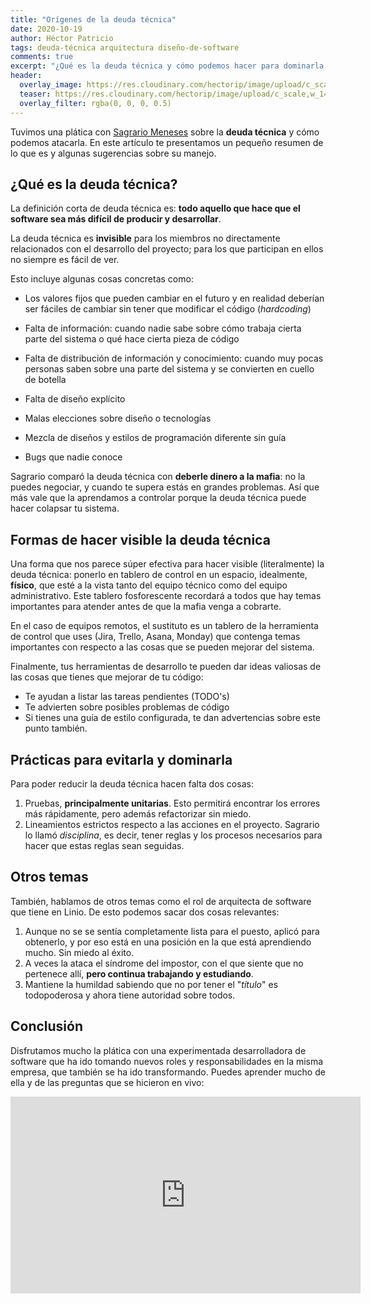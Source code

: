 ```yaml
---
title: "Orígenes de la deuda técnica"
date: 2020-10-19
author: Héctor Patricio
tags: deuda-técnica arquitectura diseño-de-software
comments: true
excerpt: "¿Qué es la deuda técnica y cómo podemos hacer para dominarla al máximo?"
header:
  overlay_image: https://res.cloudinary.com/hectorip/image/upload/c_scale,w_1400/v1585958469/17CDCA65-B853-4433-AE63-AACCFF577A3B_ufg1pl.jpg
  teaser: https://res.cloudinary.com/hectorip/image/upload/c_scale,w_1400/v1585958469/17CDCA65-B853-4433-AE63-AACCFF577A3B_ufg1pl.jpg
  overlay_filter: rgba(0, 0, 0, 0.5)
---
```


Tuvimos una plática con [Sagrario Meneses](https://twitter.com/sagmmd) sobre la **deuda técnica** y cómo podemos atacarla. En este artículo te presentamos un pequeño resumen de lo que es y algunas sugerencias sobre su manejo.

## ¿Qué es la deuda técnica?

La definición corta de deuda técnica es: **todo aquello que hace que el software sea más difícil de producir y desarrollar**.

La deuda técnica es **invisible** para los miembros no directamente relacionados con el desarrollo del proyecto; para los que participan en ellos no siempre es fácil de ver.

Esto incluye algunas cosas concretas como:

- Los valores fijos que pueden cambiar en el futuro y en realidad deberían ser fáciles de cambiar sin tener que modificar el código (_hardcoding_)

- Falta de información: cuando nadie sabe sobre cómo trabaja cierta parte del sistema o qué hace cierta pieza de código

- Falta de distribución de información y conocimiento: cuando muy pocas personas saben sobre una parte del sistema y se convierten en cuello de botella

- Falta de diseño explícito

- Malas elecciones sobre diseño o tecnologías

- Mezcla de diseños y estilos de programación diferente sin guía

- Bugs que nadie conoce

Sagrario comparó la deuda técnica con **deberle dinero a la mafia**: no la puedes negociar, y cuando te supera estás en grandes problemas. Así que más vale que la aprendamos a controlar porque la deuda técnica puede hacer colapsar tu sistema.

## Formas de hacer visible la deuda técnica

Una forma que nos parece súper efectiva para hacer visible (literalmente) la deuda técnica: ponerlo en tablero de control en un espacio, idealmente, **físico**, que esté a la vista tanto del equipo técnico como del equipo administrativo. Este tablero fosforescente recordará a todos que hay temas importantes para atender antes de que la mafia venga a cobrarte.

En el caso de equipos remotos, el sustituto es un tablero de la herramienta de control que uses (Jira, Trello, Asana, Monday) que contenga temas importantes con respecto a las cosas que se pueden mejorar del sistema.

Finalmente, tus herramientas de desarrollo te pueden dar ideas valiosas de las cosas que tienes que mejorar de tu código:

- Te ayudan a listar las tareas pendientes (TODO's)
- Te advierten sobre posibles problemas de código
- Si tienes una guía de estilo configurada, te dan advertencias sobre este punto también.

## Prácticas para evitarla y dominarla

Para poder reducir la deuda técnica hacen falta dos
cosas:

1. Pruebas, **principalmente unitarias**. Esto permitirá encontrar los errores más rápidamente, pero además refactorizar sin miedo.
2. Lineamientos estrictos respecto a las acciones en el proyecto. Sagrario lo llamó _disciplina_, es decir, tener reglas y los procesos necesarios para hacer que estas reglas sean seguidas.

## Otros temas

También, hablamos de otros temas como el rol de arquitecta de software que tiene en Linio. De esto podemos sacar dos cosas relevantes:

1. Aunque no se se sentía completamente lista para el puesto, aplicó para obtenerlo, y por eso está en una posición en la que está aprendiendo mucho. Sin miedo al éxito.
2. A veces la ataca el síndrome del impostor, con el que siente que no pertenece allí, **pero continua trabajando y estudiando**.
3. Mantiene la humildad sabiendo que no por tener el "_título_" es todopoderosa y ahora tiene autoridad sobre todos.

## Conclusión

Disfrutamos mucho la plática con una experimentada desarrolladora de software que ha ido tomando nuevos roles y responsabilidades en la misma empresa, que también se ha ido transformando. Puedes aprender mucho de ella y de las preguntas que se hicieron en vivo:

<iframe width="560" height="315" src="https://www.youtube.com/embed/7E_xzjMwZMU" frameborder="0" allow="accelerometer; autoplay; clipboard-write; encrypted-media; gyroscope; picture-in-picture" allowfullscreen></iframe>
